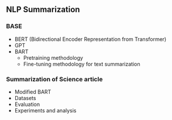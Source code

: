 ## NLP Summarization

### BASE

- BERT (Bidirectional Encoder Representation from Transformer)
- GPT 
- BART
    - Pretraining methodology
    - Fine-tuning methodology for text summarization

### Summarization of Science article

- Modified BART
- Datasets
- Evaluation 
- Experiments and analysis